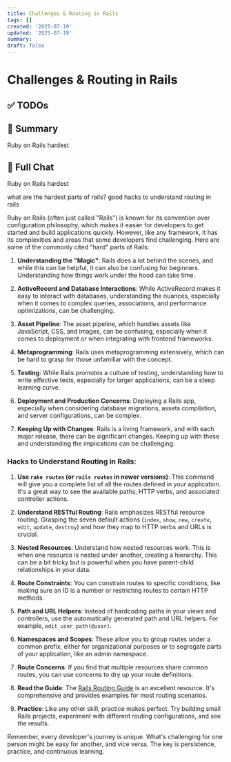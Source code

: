 ```yaml
---
title: Challenges & Routing in Rails
tags: []
created: '2025-07-19'
updated: '2025-07-19'
summary:
draft: false
---
```


# Challenges & Routing in Rails

## ✅ TODOs


## 📌 Summary
Ruby on Rails hardest

## 🧠 Full Chat


Ruby on Rails hardest

what are the hardest parts of rails?
good hacks to understand routing in rails

Ruby on Rails (often just called "Rails") is known for its convention over configuration philosophy, which makes it easier for developers to get started and build applications quickly. However, like any framework, it has its complexities and areas that some developers find challenging. Here are some of the commonly cited "hard" parts of Rails:

1. **Understanding the "Magic"**: Rails does a lot behind the scenes, and while this can be helpful, it can also be confusing for beginners. Understanding how things work under the hood can take time.

2. **ActiveRecord and Database Interactions**: While ActiveRecord makes it easy to interact with databases, understanding the nuances, especially when it comes to complex queries, associations, and performance optimizations, can be challenging.

3. **Asset Pipeline**: The asset pipeline, which handles assets like JavaScript, CSS, and images, can be confusing, especially when it comes to deployment or when integrating with frontend frameworks.

4. **Metaprogramming**: Rails uses metaprogramming extensively, which can be hard to grasp for those unfamiliar with the concept.

5. **Testing**: While Rails promotes a culture of testing, understanding how to write effective tests, especially for larger applications, can be a steep learning curve.

6. **Deployment and Production Concerns**: Deploying a Rails app, especially when considering database migrations, assets compilation, and server configurations, can be complex.

7. **Keeping Up with Changes**: Rails is a living framework, and with each major release, there can be significant changes. Keeping up with these and understanding the implications can be challenging.

### Hacks to Understand Routing in Rails:

1. **Use `rake routes` (or `rails routes` in newer versions)**: This command will give you a complete list of all the routes defined in your application. It's a great way to see the available paths, HTTP verbs, and associated controller actions.

2. **Understand RESTful Routing**: Rails emphasizes RESTful resource routing. Grasping the seven default actions (`index`, `show`, `new`, `create`, `edit`, `update`, `destroy`) and how they map to HTTP verbs and URLs is crucial.

3. **Nested Resources**: Understand how nested resources work. This is when one resource is nested under another, creating a hierarchy. This can be a bit tricky but is powerful when you have parent-child relationships in your data.

4. **Route Constraints**: You can constrain routes to specific conditions, like making sure an ID is a number or restricting routes to certain HTTP methods.

5. **Path and URL Helpers**: Instead of hardcoding paths in your views and controllers, use the automatically generated path and URL helpers. For example, `edit_user_path(@user)`.

6. **Namespaces and Scopes**: These allow you to group routes under a common prefix, either for organizational purposes or to segregate parts of your application, like an admin namespace.

7. **Route Concerns**: If you find that multiple resources share common routes, you can use concerns to dry up your route definitions.

8. **Read the Guide**: The [Rails Routing Guide](https://guides.rubyonrails.org/routing.html) is an excellent resource. It's comprehensive and provides examples for most routing scenarios.

9. **Practice**: Like any other skill, practice makes perfect. Try building small Rails projects, experiment with different routing configurations, and see the results.

Remember, every developer's journey is unique. What's challenging for one person might be easy for another, and vice versa. The key is persistence, practice, and continuous learning.